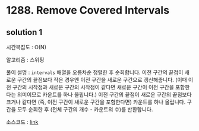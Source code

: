 # 1288. Remove Covered Intervals

## solution 1

시간복잡도 : O(N)

알고리즘 : 스위핑

풀이 설명 : `intervals` 배열을 오름차순 정렬한 후 순회합니다. 이전 구간의 끝점이 새로운 구간의 끝점보다 작은 경우엔 이전 구간을 새로운 구간으로 갱신해줍니다. (이때 이전 구간의 시작점과 새로운 구간의 시작점이 같다면 새로운 구간이 이전 구간을 포함한다는 의미이므로 카운트를 하나 올립니다.) 이전 구간의 끝점이 새로운 구간의 끝점보다 크거나 같다면 (즉, 이전 구간이 새로운 구간을 포함한다면) 카운트를 하나 올립니다. 구간을 모두 순회한 후 (전체 구간의 개수 - 카운트의 수)를 반환합니다.

소스코드 : [link](./1288-yongjoonseo.py)